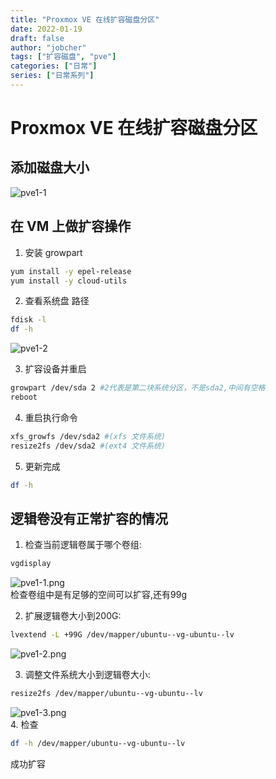 ```yaml
---
title: "Proxmox VE 在线扩容磁盘分区"
date: 2022-01-19
draft: false
author: "jobcher"
tags: ["扩容磁盘", "pve"]
categories: ["日常"]
series: ["日常系列"]
---
```


# Proxmox VE 在线扩容磁盘分区

## 添加磁盘大小

![pve1-1](/images/pve1.png)

## 在 VM 上做扩容操作

1. 安装 growpart

```sh
yum install -y epel-release
yum install -y cloud-utils
```

2. 查看系统盘 路径

```sh
fdisk -l
df -h
```

![pve1-2](/images/pve2.png)

3. 扩容设备并重启

```sh
growpart /dev/sda 2 #2代表是第二块系统分区，不是sda2,中间有空格
reboot
```

4. 重启执行命令

```sh
xfs_growfs /dev/sda2 #(xfs 文件系统)
resize2fs /dev/sda2 #(ext4 文件系统)

```

5. 更新完成

```sh
df -h
```

## 逻辑卷没有正常扩容的情况
1. 检查当前逻辑卷属于哪个卷组:
```sh
vgdisplay
```
![pve1-1.png](/images/pve1-1.png)  
检查卷组中是有足够的空间可以扩容,还有99g  

2. 扩展逻辑卷大小到200G:
```sh
lvextend -L +99G /dev/mapper/ubuntu--vg-ubuntu--lv
```
![pve1-2.png](/images/pve1-2.png)  

3. 调整文件系统大小到逻辑卷大小:
```sh
resize2fs /dev/mapper/ubuntu--vg-ubuntu--lv
```
![pve1-3.png](/images/pve1-3.png)  
4. 检查
```sh
df -h /dev/mapper/ubuntu--vg-ubuntu--lv
```
成功扩容